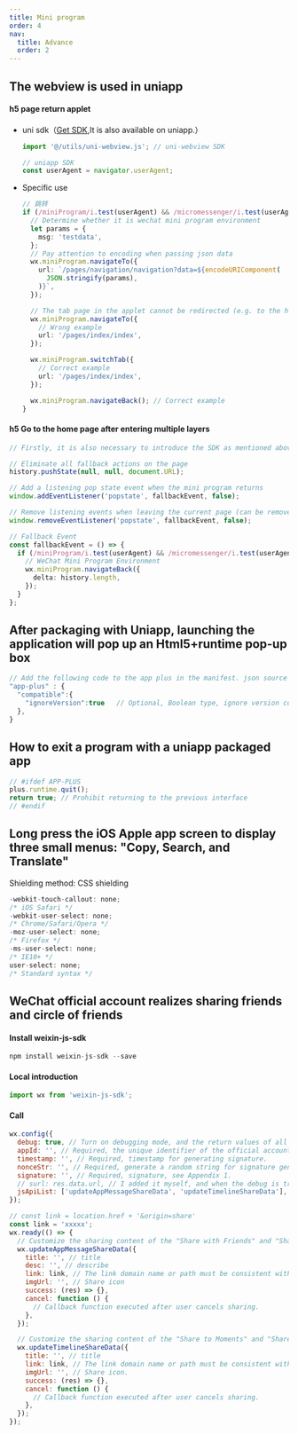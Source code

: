 ```yaml
---
title: Mini program
order: 4
nav:
  title: Advance
  order: 2
---
```


## The webview is used in uniapp

#### h5 page return applet

- uni sdk（[Get SDK](https://github.com/KinXpeng/cins-docs/tree/main/utils),It is also available on uniapp.）

  ```ts
  import '@/utils/uni-webview.js'; // uni-webview SDK

  // uniapp SDK
  const userAgent = navigator.userAgent;
  ```

- Specific use

  ```ts
  // 跳转
  if (/miniProgram/i.test(userAgent) && /micromessenger/i.test(userAgent)) {
    // Determine whether it is wechat mini program environment
    let params = {
      msg: 'testdata',
    };
    // Pay attention to encoding when passing json data
    wx.miniProgram.navigateTo({
      url: `/pages/navigation/navigation?data=${encodeURIComponent(
        JSON.stringify(params),
      )}`,
    });

    // The tab page in the applet cannot be redirected (e.g. to the home page).
    wx.miniProgram.navigateTo({
      // Wrong example
      url: '/pages/index/index',
    });

    wx.miniProgram.switchTab({
      // Correct example
      url: '/pages/index/index',
    });

    wx.miniProgram.navigateBack(); // Correct example
  }
  ```

#### h5 Go to the home page after entering multiple layers

```ts
// Firstly, it is also necessary to introduce the SDK as mentioned above.

// Eliminate all fallback actions on the page
history.pushState(null, null, document.URL);

// Add a listening pop state event when the mini program returns
window.addEventListener('popstate', fallbackEvent, false);

// Remove listening events when leaving the current page (can be removed by listening to changes in routing, not removing will have an impact on other pages)
window.removeEventListener('popstate', fallbackEvent, false);

// Fallback Event
const fallbackEvent = () => {
  if (/miniProgram/i.test(userAgent) && /micromessenger/i.test(userAgent)) {
    // WeChat Mini Program Environment
    wx.miniProgram.navigateBack({
      delta: history.length,
    });
  }
};
```

## After packaging with Uniapp, launching the application will pop up an Html5+runtime pop-up box

```js
// Add the following code to the app plus in the manifest. json source view to solve the problem
"app-plus" : {
  "compatible":{
    "ignoreVersion":true   // Optional, Boolean type, ignore version compatibility check prompt
  },
}
```

## How to exit a program with a uniapp packaged app

```js
// #ifdef APP-PLUS
plus.runtime.quit();
return true; // Prohibit returning to the previous interface
// #endif
```

## Long press the iOS Apple app screen to display three small menus: "Copy, Search, and Translate"

Shielding method: CSS shielding

```js
-webkit-touch-callout: none;
/* iOS Safari */
-webkit-user-select: none;
/* Chrome/Safari/Opera */
-moz-user-select: none;
/* Firefox */
-ms-user-select: none;
/* IE10+ */
user-select: none;
/* Standard syntax */
```

## WeChat official account realizes sharing friends and circle of friends

#### Install weixin-js-sdk

```js
npm install weixin-js-sdk --save
```

#### Local introduction

```js
import wx from 'weixin-js-sdk';
```

#### Call

```js
wx.config({
  debug: true, // Turn on debugging mode, and the return values of all API calls will be alerted on the client side. To view the incoming parameters, you can open them on the PC side, and the parameter information will be displayed through the log. It will only be printed on the PC side.
  appId: '', // Required, the unique identifier of the official account.
  timestamp: '', // Required, timestamp for generating signature.
  nonceStr: '', // Required, generate a random string for signature generation.
  signature: '', // Required, signature, see Appendix 1.
  // surl: res.data.url, // I added it myself, and when the debug is true, I can print the corresponding URL on the webpage to see if it is correct.
  jsApiList: ['updateAppMessageShareData', 'updateTimelineShareData'],
});

// const link = location.href + '&origin=share'
const link = 'xxxxx';
wx.ready(() => {
  // Customize the sharing content of the "Share with Friends" and "Share with QQ" buttons (1.4.0)
  wx.updateAppMessageShareData({
    title: '', // title
    desc: '', // describe
    link: link, // The link domain name or path must be consistent with the official account JS security domain name corresponding to the current page).
    imgUrl: '', // Share icon
    success: (res) => {},
    cancel: function () {
      // Callback function executed after user cancels sharing.
    },
  });

  // Customize the sharing content of the "Share to Moments" and "Share to QQ Space" buttons (1.4.0)
  wx.updateTimelineShareData({
    title: '', // title
    link: link, // The link domain name or path must be consistent with the official account JS security domain name corresponding to the current page.
    imgUrl: '', // Share icon.
    success: (res) => {},
    cancel: function () {
      // Callback function executed after user cancels sharing.
    },
  });
});
```
